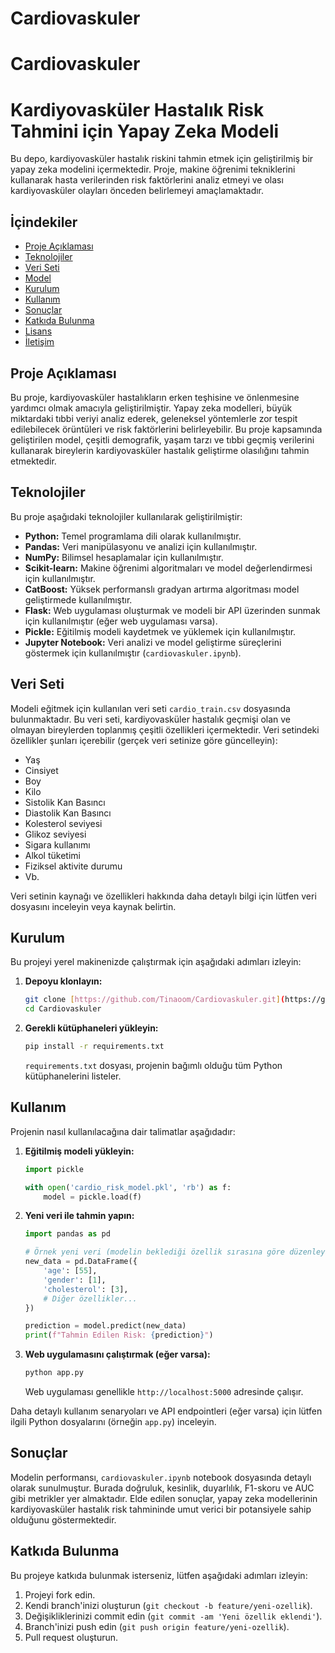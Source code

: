 ﻿# Cardiovaskuler
# Cardiovaskuler
# Kardiyovasküler Hastalık Risk Tahmini için Yapay Zeka Modeli

Bu depo, kardiyovasküler hastalık riskini tahmin etmek için geliştirilmiş bir yapay zeka modelini içermektedir. Proje, makine öğrenimi tekniklerini kullanarak hasta verilerinden risk faktörlerini analiz etmeyi ve olası kardiyovasküler olayları önceden belirlemeyi amaçlamaktadır.

## İçindekiler

- [Proje Açıklaması](#proje-açıklaması)
- [Teknolojiler](#teknolojiler)
- [Veri Seti](#veri-seti)
- [Model](#model)
- [Kurulum](#kurulum)
- [Kullanım](#kullanım)
- [Sonuçlar](#sonuçlar)
- [Katkıda Bulunma](#katkıda-bulunma)
- [Lisans](#lisans)
- [İletişim](#iletişim)

## Proje Açıklaması

Bu proje, kardiyovasküler hastalıkların erken teşhisine ve önlenmesine yardımcı olmak amacıyla geliştirilmiştir. Yapay zeka modelleri, büyük miktardaki tıbbi veriyi analiz ederek, geleneksel yöntemlerle zor tespit edilebilecek örüntüleri ve risk faktörlerini belirleyebilir. Bu proje kapsamında geliştirilen model, çeşitli demografik, yaşam tarzı ve tıbbi geçmiş verilerini kullanarak bireylerin kardiyovasküler hastalık geliştirme olasılığını tahmin etmektedir.

## Teknolojiler

Bu proje aşağıdaki teknolojiler kullanılarak geliştirilmiştir:

- **Python:** Temel programlama dili olarak kullanılmıştır.
- **Pandas:** Veri manipülasyonu ve analizi için kullanılmıştır.
- **NumPy:** Bilimsel hesaplamalar için kullanılmıştır.
- **Scikit-learn:** Makine öğrenimi algoritmaları ve model değerlendirmesi için kullanılmıştır.
- **CatBoost:** Yüksek performanslı gradyan artırma algoritması model geliştirmede kullanılmıştır.
- **Flask:** Web uygulaması oluşturmak ve modeli bir API üzerinden sunmak için kullanılmıştır (eğer web uygulaması varsa).
- **Pickle:** Eğitilmiş modeli kaydetmek ve yüklemek için kullanılmıştır.
- **Jupyter Notebook:** Veri analizi ve model geliştirme süreçlerini göstermek için kullanılmıştır (`cardiovaskuler.ipynb`).

## Veri Seti

Modeli eğitmek için kullanılan veri seti `cardio_train.csv` dosyasında bulunmaktadır. Bu veri seti, kardiyovasküler hastalık geçmişi olan ve olmayan bireylerden toplanmış çeşitli özellikleri içermektedir. Veri setindeki özellikler şunları içerebilir (gerçek veri setinize göre güncelleyin):

- Yaş
- Cinsiyet
- Boy
- Kilo
- Sistolik Kan Basıncı
- Diastolik Kan Basıncı
- Kolesterol seviyesi
- Glikoz seviyesi
- Sigara kullanımı
- Alkol tüketimi
- Fiziksel aktivite durumu
- Vb.

Veri setinin kaynağı ve özellikleri hakkında daha detaylı bilgi için lütfen veri dosyasını inceleyin veya kaynak belirtin.


## Kurulum

Bu projeyi yerel makinenizde çalıştırmak için aşağıdaki adımları izleyin:

1.  **Depoyu klonlayın:**

    ```bash
    git clone [https://github.com/Tinaoom/Cardiovaskuler.git](https://github.com/Tinaoom/Cardiovaskuler.git)
    cd Cardiovaskuler
    ```

2.  **Gerekli kütüphaneleri yükleyin:**

    ```bash
    pip install -r requirements.txt
    ```

    `requirements.txt` dosyası, projenin bağımlı olduğu tüm Python kütüphanelerini listeler.

## Kullanım

Projenin nasıl kullanılacağına dair talimatlar aşağıdadır:

1.  **Eğitilmiş modeli yükleyin:**

    ```python
    import pickle

    with open('cardio_risk_model.pkl', 'rb') as f:
        model = pickle.load(f)
    ```

2.  **Yeni veri ile tahmin yapın:**

    ```python
    import pandas as pd

    # Örnek yeni veri (modelin beklediği özellik sırasına göre düzenleyin)
    new_data = pd.DataFrame({
        'age': [55],
        'gender': [1],
        'cholesterol': [3],
        # Diğer özellikler...
    })

    prediction = model.predict(new_data)
    print(f"Tahmin Edilen Risk: {prediction}")
    ```

3.  **Web uygulamasını çalıştırmak (eğer varsa):**

    ```bash
    python app.py
    ```

    Web uygulaması genellikle `http://localhost:5000` adresinde çalışır.

Daha detaylı kullanım senaryoları ve API endpointleri (eğer varsa) için lütfen ilgili Python dosyalarını (örneğin `app.py`) inceleyin.

## Sonuçlar

Modelin performansı, `cardiovaskuler.ipynb` notebook dosyasında detaylı olarak sunulmuştur. Burada doğruluk, kesinlik, duyarlılık, F1-skoru ve AUC gibi metrikler yer almaktadır. Elde edilen sonuçlar, yapay zeka modellerinin kardiyovasküler hastalık risk tahmininde umut verici bir potansiyele sahip olduğunu göstermektedir.

## Katkıda Bulunma

Bu projeye katkıda bulunmak isterseniz, lütfen aşağıdaki adımları izleyin:

1.  Projeyi fork edin.
2.  Kendi branch'inizi oluşturun (`git checkout -b feature/yeni-ozellik`).
3.  Değişikliklerinizi commit edin (`git commit -am 'Yeni özellik eklendi'`).
4.  Branch'inizi push edin (`git push origin feature/yeni-ozellik`).
5.  Pull request oluşturun.
